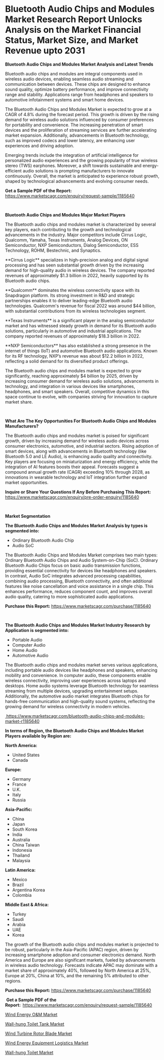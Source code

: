 <p><h1>Bluetooth Audio Chips and Modules Market Research Report Unlocks Analysis on the Market Financial Status, Market Size, and Market Revenue upto 2031</h1></p><p><strong>Bluetooth Audio Chips and Modules Market Analysis and Latest Trends</strong></p>
<p><p>Bluetooth audio chips and modules are integral components used in wireless audio devices, enabling seamless audio streaming and communication between devices. These chips are designed to enhance sound quality, optimize battery performance, and improve connectivity range and stability. Applications range from headphones and speakers to automotive infotainment systems and smart home devices.</p><p>The Bluetooth Audio Chips and Modules Market is expected to grow at a CAGR of 4.8% during the forecast period. This growth is driven by the rising demand for wireless audio solutions influenced by consumer preferences for portability and convenience. The increasing penetration of smart devices and the proliferation of streaming services are further accelerating market expansion. Additionally, advancements in Bluetooth technology, such as improved codecs and lower latency, are enhancing user experiences and driving adoption.</p><p>Emerging trends include the integration of artificial intelligence for personalized audio experiences and the growing popularity of true wireless stereo (TWS) earphones. Moreover, a shift towards sustainable and energy-efficient audio solutions is prompting manufacturers to innovate continuously. Overall, the market is anticipated to experience robust growth, shaped by technological advancements and evolving consumer needs.</p></p>
<p><strong>Get a Sample PDF of the Report:&nbsp;</strong> <a href="https://www.marketscagr.com/enquiry/request-sample/1185640?utm_campaign=1510&utm_medium=2&utm_source=Github&utm_content=ia&utm_term=22102024&utm_id=bluetooth-audio-chips-and-modules">https://www.marketscagr.com/enquiry/request-sample/1185640</a></p>
<p>&nbsp;</p>
<p><strong>Bluetooth Audio Chips and Modules Major Market Players</strong></p>
<p><p>The Bluetooth audio chips and modules market is characterized by several key players, each contributing to the growth and technological advancements in the industry. Major competitors include Cirrus Logic, Qualcomm, Yamaha, Texas Instruments, Analog Devices, ON Semiconductor, NXP Semiconductors, Dialog Semiconductor, ESS Technology, ROHM, Bestechnic, and Synaptics.</p><p>**Cirrus Logic** specializes in high-precision analog and digital signal processing and has seen substantial growth driven by the increasing demand for high-quality audio in wireless devices. The company reported revenues of approximately $1.3 billion in 2022, heavily supported by its Bluetooth audio chips.</p><p>**Qualcomm** dominates the wireless connectivity space with its Snapdragon platform. Its strong investment in R&D and strategic partnerships enables it to deliver leading-edge Bluetooth audio technologies. Qualcomm's revenue for fiscal 2022 was around $44 billion, with substantial contributions from its wireless technologies segment.</p><p>**Texas Instruments** is a significant player in the analog semiconductor market and has witnessed steady growth in demand for its Bluetooth audio solutions, particularly in automotive and industrial applications. The company reported revenues of approximately $18.3 billion in 2022.</p><p>**NXP Semiconductors** has also established a strong presence in the internet of things (IoT) and automotive Bluetooth audio applications. Known for its RF technology, NXP’s revenue was about $12.2 billion in 2022, reflecting a solid demand for its diversified product offerings.</p><p>The Bluetooth audio chips and modules market is expected to grow significantly, reaching approximately $4 billion by 2025, driven by increasing consumer demand for wireless audio solutions, advancements in technology, and integration in various devices like smartphones, headphones, and smart speakers. Overall, competitive dynamics in this space continue to evolve, with companies striving for innovation to capture market share.</p></p>
<p>&nbsp;</p>
<p><strong>What Are The Key Opportunities For Bluetooth Audio Chips and Modules Manufacturers?</strong></p>
<p><p>The Bluetooth audio chips and modules market is poised for significant growth, driven by increasing demand for wireless audio devices across consumer electronics, automotive, and industrial sectors. Rising adoption of smart devices, along with advancements in Bluetooth technology (like Bluetooth 5.0 and LE Audio), is enhancing audio quality and connectivity. Key players are focusing on miniaturization and energy efficiency, while the integration of AI features boosts their appeal. Forecasts suggest a compound annual growth rate (CAGR) exceeding 10% through 2028, as innovations in wearable technology and IoT integration further expand market opportunities.</p></p>
<p><strong>Inquire or Share Your Questions If Any Before Purchasing This Report:</strong> <a href="https://www.marketscagr.com/enquiry/pre-order-enquiry/1185640?utm_campaign=1510&utm_medium=2&utm_source=Github&utm_content=ia&utm_term=22102024&utm_id=bluetooth-audio-chips-and-modules">https://www.marketscagr.com/enquiry/pre-order-enquiry/1185640</a></p>
<p>&nbsp;</p>
<p><strong>Market Segmentation</strong></p>
<p><strong>The Bluetooth Audio Chips and Modules Market Analysis by types is segmented into:</strong></p>
<p><ul><li>Ordinary Bluetooth Audio Chip</li><li>Audio SoC</li></ul></p>
<p><p>The Bluetooth Audio Chips and Modules Market comprises two main types: Ordinary Bluetooth Audio Chips and Audio System-on-Chip (SoC). Ordinary Bluetooth Audio Chips focus on basic audio transmission functions, providing essential connectivity for devices like headphones and speakers. In contrast, Audio SoC integrates advanced processing capabilities, combining audio processing, Bluetooth connectivity, and often additional features like noise cancellation and voice assistance in a single chip. This enhances performance, reduces component count, and improves overall audio quality, catering to more sophisticated audio applications.</p></p>
<p><strong>Purchase this Report:&nbsp;</strong><a href="https://www.marketscagr.com/purchase/1185640?utm_campaign=1510&utm_medium=2&utm_source=Github&utm_content=ia&utm_term=22102024&utm_id=bluetooth-audio-chips-and-modules">https://www.marketscagr.com/purchase/1185640</a></p>
<p>&nbsp;</p>
<p><strong>The Bluetooth Audio Chips and Modules Market Industry Research by Application is segmented into:</strong></p>
<p><ul><li>Portable Audio</li><li>Computer Audio</li><li>Home Audio</li><li>Automotive Audio</li></ul></p>
<p><p>The Bluetooth audio chips and modules market serves various applications, including portable audio devices like headphones and speakers, enhancing mobility and convenience. In computer audio, these components enable wireless connectivity, improving user experiences across laptops and desktops. Home audio systems leverage Bluetooth technology for seamless streaming from multiple devices, upgrading entertainment setups. Additionally, the automotive audio market integrates Bluetooth chips for hands-free communication and high-quality sound systems, reflecting the growing demand for wireless connectivity in modern vehicles.</p></p>
<p><a href="https://www.marketscagr.com/bluetooth-audio-chips-and-modules-market-r1185640?utm_campaign=1510&utm_medium=2&utm_source=Github&utm_content=ia&utm_term=22102024&utm_id=bluetooth-audio-chips-and-modules">&nbsp;https://www.marketscagr.com/bluetooth-audio-chips-and-modules-market-r1185640</a></p>
<p><strong>In terms of Region, the Bluetooth Audio Chips and Modules Market Players available by Region are:</strong></p>
<p>
    <p> <strong> North America: </strong>
        <ul>
            <li>United States</li>
            <li>Canada</li>
        </ul>
        </p> 
    <p> <strong> Europe: </strong>
        <ul>
            <li>Germany</li>
            <li>France</li>
            <li>U.K.</li>
            <li>Italy</li>
            <li>Russia</li>
        </ul>
        </p> 
    <p> <strong> Asia-Pacific: </strong>
        <ul>
            <li>China</li>
            <li>Japan</li>
            <li>South Korea</li>
            <li>India</li>
            <li>Australia</li>
            <li>China Taiwan</li>
            <li>Indonesia</li>
            <li>Thailand</li>
            <li>Malaysia</li>
        </ul>
        </p> 
    <p> <strong> Latin America: </strong>
        <ul>
            <li>Mexico</li>
            <li>Brazil</li>
            <li>Argentina Korea</li>
            <li>Colombia</li>
        </ul>
        </p> 
    <p> <strong> Middle East & Africa: </strong>
        <ul>
            <li>Turkey</li>
            <li>Saudi</li>
            <li>Arabia</li>
            <li>UAE</li>
            <li>Korea</li>
        </ul>
    </p>
    </p>
<p><p>The growth of the Bluetooth audio chips and modules market is projected to be robust, particularly in the Asia-Pacific (APAC) region, driven by increasing smartphone adoption and consumer electronics demand. North America and Europe are also significant markets, fueled by advancements in wireless audio technology. Forecasts indicate APAC may dominate with a market share of approximately 40%, followed by North America at 25%, Europe at 20%, China at 10%, and the remaining 5% attributed to other regions. </p></p>
<p><strong>Purchase this Report: </strong><a href="https://www.marketscagr.com/purchase/1185640?utm_campaign=1510&utm_medium=2&utm_source=Github&utm_content=ia&utm_term=22102024&utm_id=bluetooth-audio-chips-and-modules">https://www.marketscagr.com/purchase/1185640</a></p>
<p>&nbsp;<strong>Get a Sample PDF of the Report:&nbsp;&nbsp;</strong><a href="https://www.marketscagr.com/enquiry/request-sample/1185640?utm_campaign=1510&utm_medium=2&utm_source=Github&utm_content=ia&utm_term=22102024&utm_id=bluetooth-audio-chips-and-modules">https://www.marketscagr.com/enquiry/request-sample/1185640</a></p>
<p><strong></strong></p>
<p><p><a href="https://www.linkedin.com/pulse/regulatory-landscape-its-influence-global-wind-energy-om-market-iov5e?utm_campaign=1510&utm_medium=2&utm_source=Github&utm_content=ia&utm_term=22102024&utm_id=bluetooth-audio-chips-and-modules">Wind Energy O&M Market</a></p><p><a href="https://github.com/elenif62bh/Market-Research-Report-List-1/blob/main/wall-hung-toilet-tank-market.md?utm_campaign=1510&utm_medium=2&utm_source=Github&utm_content=ia&utm_term=22102024&utm_id=bluetooth-audio-chips-and-modules">Wall-hung Toilet Tank Market</a></p><p><a href="https://www.linkedin.com/pulse/wind-turbine-rotor-blade-market-global-regional-analysis-dfe0e?utm_campaign=1510&utm_medium=2&utm_source=Github&utm_content=ia&utm_term=22102024&utm_id=bluetooth-audio-chips-and-modules">Wind Turbine Rotor Blade Market</a></p><p><a href="https://www.linkedin.com/pulse/wind-energy-equipment-logistics-market-trends-focusing-insight-c4e9e?utm_campaign=1510&utm_medium=2&utm_source=Github&utm_content=ia&utm_term=22102024&utm_id=bluetooth-audio-chips-and-modules">Wind Energy Equipment Logistics Market</a></p><p><a href="https://github.com/lilyet2b1/Market-Research-Report-List-1/blob/main/wall-hung-toilet-market.md?utm_campaign=1510&utm_medium=2&utm_source=Github&utm_content=ia&utm_term=22102024&utm_id=bluetooth-audio-chips-and-modules">Wall-hung Toilet Market</a></p></p>